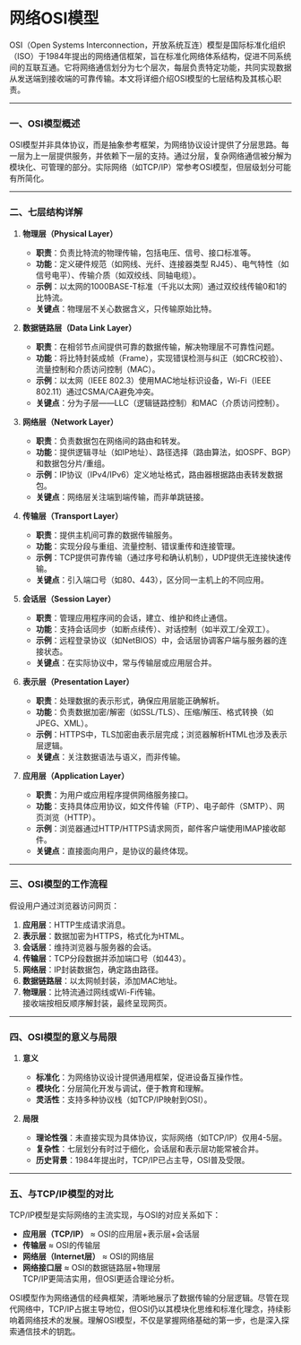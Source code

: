 # 网络OSI模型

OSI（Open Systems Interconnection，开放系统互连）模型是国际标准化组织（ISO）于1984年提出的网络通信框架，旨在标准化网络体系结构，促进不同系统间的互联互通。它将网络通信划分为七个层次，每层负责特定功能，共同实现数据从发送端到接收端的可靠传输。本文将详细介绍OSI模型的七层结构及其核心职责。

---

### 一、OSI模型概述
OSI模型并非具体协议，而是抽象参考框架，为网络协议设计提供了分层思路。每一层为上一层提供服务，并依赖下一层的支持。通过分层，复杂网络通信被分解为模块化、可管理的部分。实际网络（如TCP/IP）常参考OSI模型，但层级划分可能有所简化。

---

### 二、七层结构详解
1. **物理层（Physical Layer）**  
   - **职责**：负责比特流的物理传输，包括电压、信号、接口标准等。  
   - **功能**：定义硬件规范（如网线、光纤、连接器类型 RJ45）、电气特性（如信号电平）、传输介质（如双绞线、同轴电缆）。  
   - **示例**：以太网的1000BASE-T标准（千兆以太网）通过双绞线传输0和1的比特流。  
   - **关键点**：物理层不关心数据含义，只传输原始比特。

2. **数据链路层（Data Link Layer）**  
   - **职责**：在相邻节点间提供可靠的数据传输，解决物理层不可靠性问题。  
   - **功能**：将比特封装成帧（Frame），实现错误检测与纠正（如CRC校验）、流量控制和介质访问控制（MAC）。  
   - **示例**：以太网（IEEE 802.3）使用MAC地址标识设备，Wi-Fi（IEEE 802.11）通过CSMA/CA避免冲突。  
   - **关键点**：分为子层——LLC（逻辑链路控制）和MAC（介质访问控制）。

3. **网络层（Network Layer）**  
   - **职责**：负责数据包在网络间的路由和转发。  
   - **功能**：提供逻辑寻址（如IP地址）、路径选择（路由算法，如OSPF、BGP）和数据包分片/重组。  
   - **示例**：IP协议（IPv4/IPv6）定义地址格式，路由器根据路由表转发数据包。  
   - **关键点**：网络层关注端到端传输，而非单跳链接。

4. **传输层（Transport Layer）**  
   - **职责**：提供主机间可靠的数据传输服务。  
   - **功能**：实现分段与重组、流量控制、错误重传和连接管理。  
   - **示例**：TCP提供可靠传输（通过序号和确认机制），UDP提供无连接快速传输。  
   - **关键点**：引入端口号（如80、443），区分同一主机上的不同应用。

5. **会话层（Session Layer）**  
   - **职责**：管理应用程序间的会话，建立、维护和终止通信。  
   - **功能**：支持会话同步（如断点续传）、对话控制（如半双工/全双工）。  
   - **示例**：远程登录协议（如NetBIOS）中，会话层协调客户端与服务器的连接状态。  
   - **关键点**：在实际协议中，常与传输层或应用层合并。

6. **表示层（Presentation Layer）**  
   - **职责**：处理数据的表示形式，确保应用层能正确解析。  
   - **功能**：负责数据加密/解密（如SSL/TLS）、压缩/解压、格式转换（如JPEG、XML）。  
   - **示例**：HTTPS中，TLS加密由表示层完成；浏览器解析HTML也涉及表示层逻辑。  
   - **关键点**：关注数据语法与语义，而非传输。

7. **应用层（Application Layer）**  
   - **职责**：为用户或应用程序提供网络服务接口。  
   - **功能**：支持具体应用协议，如文件传输（FTP）、电子邮件（SMTP）、网页浏览（HTTP）。  
   - **示例**：浏览器通过HTTP/HTTPS请求网页，邮件客户端使用IMAP接收邮件。  
   - **关键点**：直接面向用户，是协议的最终体现。

---

### 三、OSI模型的工作流程
假设用户通过浏览器访问网页：  
1. **应用层**：HTTP生成请求消息。  
2. **表示层**：数据加密为HTTPS，格式化为HTML。  
3. **会话层**：维持浏览器与服务器的会话。  
4. **传输层**：TCP分段数据并添加端口号（如443）。  
5. **网络层**：IP封装数据包，确定路由路径。  
6. **数据链路层**：以太网帧封装，添加MAC地址。  
7. **物理层**：比特流通过网线或Wi-Fi传输。  
接收端按相反顺序解封装，最终呈现网页。

---

### 四、OSI模型的意义与局限
1. **意义**  
   - **标准化**：为网络协议设计提供通用框架，促进设备互操作性。  
   - **模块化**：分层简化开发与调试，便于教育和理解。  
   - **灵活性**：支持多种协议栈（如TCP/IP映射到OSI）。  

2. **局限**  
   - **理论性强**：未直接实现为具体协议，实际网络（如TCP/IP）仅用4-5层。  
   - **复杂性**：七层划分有时过于细化，会话层和表示层功能常被合并。  
   - **历史背景**：1984年提出时，TCP/IP已占主导，OSI普及受限。

---

### 五、与TCP/IP模型的对比
TCP/IP模型是实际网络的主流实现，与OSI的对应关系如下：  
- **应用层（TCP/IP）** ≈ OSI的应用层+表示层+会话层  
- **传输层** ≈ OSI的传输层  
- **网络层（Internet层）** ≈ OSI的网络层  
- **网络接口层** ≈ OSI的数据链路层+物理层  
TCP/IP更简洁实用，但OSI更适合理论分析。

OSI模型作为网络通信的经典框架，清晰地展示了数据传输的分层逻辑。尽管在现代网络中，TCP/IP占据主导地位，但OSI仍以其模块化思维和标准化理念，持续影响着网络技术的发展。理解OSI模型，不仅是掌握网络基础的第一步，也是深入探索通信技术的钥匙。

